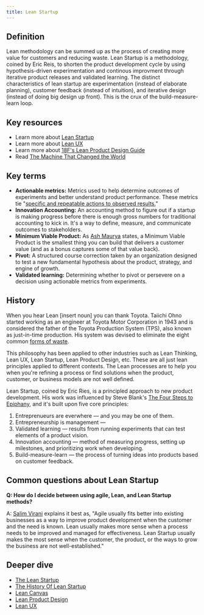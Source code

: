 ```yaml
---
title: Lean Startup
---
```


## Definition

Lean methodology can be summed up as the process of creating more value for customers and reducing waste. Lean Startup is a methodology, coined by Eric Reis, to shorten the product development cycle by using hypothesis-driven experimentation and continous improvment through iterative product releases and validated learning. The distinct characteristics of lean startup are experimentation (instead of elaborate planning), customer feedback (instead of intuition), and iterative design (instead of doing big design up front). This is the crux of the build-measure-learn loop.

## Key resources

* Learn more about [Lean Startup](http://theleanstartup.com/)
* Learn more about [Lean UX](http://www.jeffgothelf.com/blog/lean-ux-book/#sthash.wB4kI1nr.dpbs)
* Learn more about [18F's Lean Product Design Guide](https://pages.18f.gov/lean-product-design/)
* Read [The Machine That Changed the World](http://www.lean.org/Bookstore/ProductDetails.cfm?SelectedProductID=160)

## Key terms

* **Actionable metrics:** Metrics used to help determine outcomes of experiments and better understand product performance. These metrics tie "[specific and repeatable actions to observed results.](https://leanstack.com/3-rules-to-actionable-metrics/)"
* **Innovation Accounting:** An accounting method to figure out if a startup is making progress before there is enough gross numbers for traditional accounting to kick in. It's a way to define, measure, and communicate outcomes to stakeholders.
* **Minimum Viable Product:** As [Ash Maurya](https://leanstack.com/minimum-viable-product/) states, a Minimum Viable Product is the smallest thing you can build that delivers a customer value (and as a bonus captures some of that value back).
* **Pivot:** A structured course correction taken by an organization designed to test a new fundamental hypothesis about the product, strategy, and engine of growth.
* **Validated learning:** Determining whether to pivot or persevere on a decision using actionable metrics from experiments. 

## History

When you hear Lean [insert noun] you can thank Toyota. Taiichi Ohno started working as an engineer at Toyota Motor Corporation in 1943 and is considered the father of the Toyota Production System (TPS), also known as just-in-time production. His system was devised to eliminate the eight common [forms of waste](https://www.isixsigma.com/dictionary/8-wastes-of-lean/).

This philosophy has been applied to other industries such as Lean Thinking, Lean UX, Lean Startup, Lean Product Design, etc. These are all just lean principles applied to different contexts. The Lean processes are to help you when you're refining a process or find solutions when the product, customer, or business models are not well defined.

Lean Startup, coined by Eric Ries, is a principled approach to new product development. His work was influenced by Steve Blank's [The Four Steps to Epiphany](https://www.amazon.com/dp/0976470705?tag=lessolearn01-20&camp=0&creative=0&linkCode=as4&creativeASIN=0976470705&adid=0E34NG800FT9HMWYP4D6&), and it's built upon five core principles:

1. Entreprenueurs are everwhere — and you may be one of them.
2. Entrepreneurship is management — 
3. Validated learning — results from running experiments that can test elements of a product vision.
4. Innovation accounting — method of measuring progress, setting up milestones, and prioritizing work when developing. 
5. Build-measure-learn — the process of turning ideas into products based on customer feedback.


## Common questions about Lean Startup

**Q: How do I decide between using agile, Lean, and Lean Startup methods?**

A: [Salim Virani](http://www.salimvirani.com/the-history-of-leanstartup-and-how-to-make-sense-of-it-all/) explains it best as, "Agile usually fits better into existing businesses as a way to improve product development when the customer and the need is known. Lean usually makes more sense when a process needs to be improved and managed for effectiveness. Lean Startup usually makes the most sense when the customer, the product, or the ways to grow the business are not well-established."

## Deeper dive

* [The Lean Startup](http://theleanstartup.com/)
* [The History Of Lean Startup](http://www.salimvirani.com/the-history-of-leanstartup-and-how-to-make-sense-of-it-all/)
* [Lean Canvas](https://canvanizer.com/new/lean-canvas)
* [Lean Product Design](https://pages.18f.gov/lean-product-design/)
* [Lean UX](http://www.jeffgothelf.com/blog/lean-ux-book/#sthash.uRif9xAP.dpuf)
